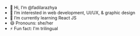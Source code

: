 - 👋 Hi, I’m @fadilarazhya
- 👀 I’m interested in web development, UI/UX, & graphic design
- 🌱 I’m currently learning React JS 
- 😄 Pronouns: she/her
- ⚡ Fun fact: I'm trilingual

<!---
fadilarazhya/fadilarazhya is a ✨ special ✨ repository because its `README.md` (this file) appears on your GitHub profile.
You can click the Preview link to take a look at your changes.
--->
